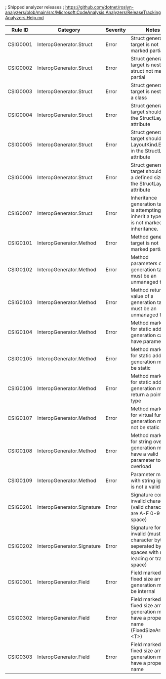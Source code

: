 ﻿; Shipped analyzer releases
; https://github.com/dotnet/roslyn-analyzers/blob/main/src/Microsoft.CodeAnalysis.Analyzers/ReleaseTrackingAnalyzers.Help.md

| Rule ID  | Category                   | Severity | Notes                                                                                                         |
|----------|----------------------------|----------|---------------------------------------------------------------------------------------------------------------|
| CSIG0001 | InteropGenerator.Struct    | Error    | Struct generation target is not marked partial                                                                |
| CSIG0002 | InteropGenerator.Struct    | Error    | Struct generation target is nested in struct not marked partial                                               |
| CSIG0003 | InteropGenerator.Struct    | Error    | Struct generation target is nested in a class                                                                 |
| CSIG0004 | InteropGenerator.Struct    | Error    | Struct generation target should use the StructLayout attribute                                                |
| CSIG0005 | InteropGenerator.Struct    | Error    | Struct generation target should use LayoutKind.Explicit in the StructLayout attribute                         |
| CSIG0006 | InteropGenerator.Struct    | Error    | Struct generation target should have a defined size in the StructLayout attribute                             |
| CSIG0007 | InteropGenerator.Struct    | Error    | Inheritance generation target is attempting to inherit a type that is not marked for inheritance.             |
| CSIG0101 | InteropGenerator.Method    | Error    | Method generation target is not marked partial                                                                |
| CSIG0102 | InteropGenerator.Method    | Error    | Method parameters of generation targets must be an unmanaged type                                             |
| CSIG0103 | InteropGenerator.Method    | Error    | Method return value of a generation target must be an unmanaged type                                          |
| CSIG0104 | InteropGenerator.Method    | Error    | Method marked for static address generation cannot have parameters                                            |
| CSIG0105 | InteropGenerator.Method    | Error    | Method marked for static address generation must be static                                                    |
| CSIG0106 | InteropGenerator.Method    | Error    | Method marked for static address generation must return a pointer type                                        |
| CSIG0107 | InteropGenerator.Method    | Error    | Method marked for virtual function generation must not be static                                              |
| CSIG0108 | InteropGenerator.Method    | Error    | Method marked for string overload generation must have a valid parameter to overload                          |
| CSIG0109 | InteropGenerator.Method    | Error    | Parameter marked with string ignore is not a valid type                                                       |
| CSIG0201 | InteropGenerator.Signature | Error    | Signature contains invalid characters (valid characters are A-F 0-9 ? and space)                              |
| CSIG0202 | InteropGenerator.Signature | Error    | Signature format is invalid (must be 2 character bytes seperated by spaces with no leading or trailing space) |
| CSIG0301 | InteropGenerator.Field     | Error    | Field marked for fixed size array generation must be internal                                                 |
| CSIG0302 | InteropGenerator.Field     | Error    | Field marked for fixed size array generation must have a proper type name (FixedSizeArray#\<T>)               |
| CSIG0303 | InteropGenerator.Field     | Error    | Field marked for fixed size array generation must have a proper filed name                                    |